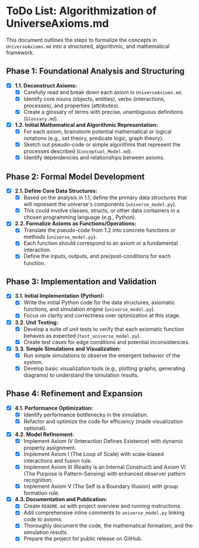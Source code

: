 # ToDo List: Algorithmization of UniverseAxioms.md

This document outlines the steps to formalize the concepts in `UniverseAxioms.md` into a structured, algorithmic, and mathematical framework.

## Phase 1: Foundational Analysis and Structuring

- [x] **1.1. Deconstruct Axioms:**
    - [x] Carefully read and break down each axiom in `UniverseAxioms.md`.
    - [x] Identify core nouns (objects, entities), verbs (interactions, processes), and properties (attributes).
    - [x] Create a glossary of terms with precise, unambiguous definitions (`Glossary.md`).

- [x] **1.2. Initial Mathematical and Algorithmic Representation:**
    - [x] For each axiom, brainstorm potential mathematical or logical notations (e.g., set theory, predicate logic, graph theory).
    - [x] Sketch out pseudo-code or simple algorithms that represent the processes described (`Conceptual_Model.md`).
    - [x] Identify dependencies and relationships between axioms.

## Phase 2: Formal Model Development

- [x] **2.1. Define Core Data Structures:**
    - [x] Based on the analysis in 1.1, define the primary data structures that will represent the universe's components (`universe_model.py`).
    - [x] This could involve classes, structs, or other data containers in a chosen programming language (e.g., Python).

- [x] **2.2. Formalize Axioms as Functions/Operations:**
    - [x] Translate the pseudo-code from 1.2 into concrete functions or methods (`universe_model.py`).
    - [x] Each function should correspond to an axiom or a fundamental interaction.
    - [x] Define the inputs, outputs, and pre/post-conditions for each function.

## Phase 3: Implementation and Validation

- [x] **3.1. Initial Implementation (Python):**
    - [x] Write the initial Python code for the data structures, axiomatic functions, and simulation engine (`universe_model.py`).
    - [x] Focus on clarity and correctness over optimization at this stage.

- [x] **3.2. Unit Testing:**
    - [x] Develop a suite of unit tests to verify that each axiomatic function behaves as expected (`test_universe_model.py`).
    - [x] Create test cases for edge conditions and potential inconsistencies.

- [x] **3.3. Simple Simulations and Visualization:**
    - [x] Run simple simulations to observe the emergent behavior of the system.
    - [x] Develop basic visualization tools (e.g., plotting graphs, generating diagrams) to understand the simulation results.

## Phase 4: Refinement and Expansion

- [x] **4.1. Performance Optimization:**
    - [x] Identify performance bottlenecks in the simulation.
    - [x] Refactor and optimize the code for efficiency (made visualization optional).

- [x] **4.2. Model Refinement:**
    - [x] Implement Axiom IV (Interaction Defines Existence) with dynamic property assignment.
    - [x] Implement Axiom I (The Loop of Scale) with scale-biased interactions and fusion rule.
    - [x] Implement Axiom III (Reality is an Internal Construct) and Axiom VI (The Purpose is Pattern-Sensing) with enhanced observer pattern recognition.
    - [x] Implement Axiom V (The Self is a Boundary Illusion) with group formation rule.

- [x] **4.3. Documentation and Publication:**
    - [x] Create `README.md` with project overview and running instructions.
    - [x] Add comprehensive inline comments to `universe_model.py` linking code to axioms.
    - [x] Thoroughly document the code, the mathematical formalism, and the simulation results.
    - [x] Prepare the project for public release on GitHub.